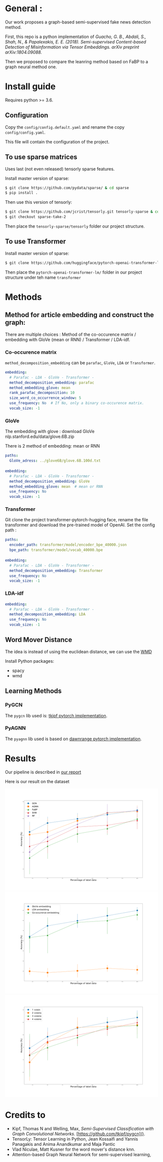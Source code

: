 # General :

Our work proposes a graph-based semi-supervised fake news detection method.


First, this repo is a python implementation of
_Guacho, G. B., Abdali, S., Shah, N., & Papalexakis, 
E. E. (2018). Semi-supervised Content-based Detection of 
Misinformation via Tensor Embeddings. arXiv preprint arXiv:1804.09088._


Then we proposed to compare the leanring method based on FaBP to a graph neural method one.



# Install guide

Requires python >= 3.6.

## Configuration
Copy the `config/config.default.yaml` and rename the copy `config/config.yaml`.

This file will contain the configuration of the project.

## To use sparse matrices
Uses last (not even released) tensorly sparse features.

Install master version of sparse:
```bash
$ git clone https://github.com/pydata/sparse/ & cd sparse
$ pip install .
```

Then use this version of tensorly:
```bash
$ git clone https://github.com/jcrist/tensorly.git tensorly-sparse & cd tensorly-sparse
$ git checkout sparse-take-2
```
Then place the `tensorly-sparse/tensorly` folder our project structure.

## To use Transformer

Install master version of sparse:
```bash
$ git clone https://github.com/huggingface/pytorch-openai-transformer-lm.git
```
 Then place the `pytorch-openai-transformer-lm/` folder in our project structure under teh name `transformer`


# Methods

## Method for article embedding and construct the graph:

There are multiple choices : Method of the co-occurence matrix / embedding with GloVe (mean or RNN) / Transformer /
LDA-idf.

### Co-occurence matrix

`method_decomposition_embedding` can be `parafac`, `GloVe`, `LDA` or `Transformer`.
```yaml
embedding:
  # Parafac - LDA - GloVe - Transformer -
  method_decomposition_embedding: parafac
  method_embedding_glove: mean 
  rank_parafac_decomposition: 10
  size_word_co_occurrence_window: 5
  use_frequency: No  # If No, only a binary co-occurence matrix.
  vocab_size: -1
```

### GloVe

The embedding with glove : download GloVe nlp.stanford.edu/data/glove.6B.zip

There is 2 method of embedding: mean or RNN

```yaml
paths:
  GloVe_adress: ../glove6B/glove.6B.100d.txt

embedding:
  # Parafac - LDA - GloVe - Transformer -
  method_decomposition_embedding: GloVe
  method_embedding_glove: mean  # mean or RNN
  use_frequency: No
  vocab_size: -1
```

### Transformer

Git clone the project transformer-pytorch-hugging face, rename the file transformer and download the pre-trained model
of OpenAI. Set the config path :

```yaml
paths:
  encoder_path: transformer/model/encoder_bpe_40000.json
  bpe_path: transformer/model/vocab_40000.bpe

embedding:
  # Parafac - LDA - GloVe - Transformer -
  method_decomposition_embedding: Transformer
  use_frequency: No
  vocab_size: -1
```

### LDA-idf

```yaml
embedding:
  # Parafac - LDA - GloVe - Transformer -
  method_decomposition_embedding: LDA
  use_frequency: No
  vocab_size: -1
```

## Word Mover Distance

The idea is instead of using the euclidean distance, we can use the [WMD](http://proceedings.mlr.press/v37/kusnerb15.pdf)


Install Python packages:

- spacy
- wmd

## Learning Methods

### PyGCN
The `pygcn` lib used is: [tkipf pytorch implementation](https://github.com/tkipf/pygcn).

### PyAGNN
The `pyagnn` lib used is based on [dawnrange pytorch implementation](https://github.com/dawnranger/pytorch-AGNN).

# Results

Our pipeline is described in [our report](https://github.com/bdvllrs/misinformation-detection-tensor-embeddings/blob/Asonam/fig_and_report/ASONAM_2019_paper_285(2).pdf)

Here is our result on the dataset

![Alt text](fig_and_report/fig_compare_algo.png?raw=true "Title")
![Alt text](fig_and_report/fig_compare_embedding_agnn.png?raw=true "Title")
![Alt text](fig_and_report/fig_compare_voisin_agnn.png?raw=true "Title")


# Credits to
- Kipf, Thomas N and Welling, Max, _Semi-Supervised Classification with Graph Convolutional Networks_. [https://github.com/tkipf/pygcn]().
- TensorLy: Tensor Learning in Python, Jean Kossaifi and Yannis Panagakis and Anima Anandkumar and Maja Pantic
- Vlad Niculae, Matt Kusner for the word mover's distance knn.
- Attention-based Graph Neural Network for semi-supervised learning,


